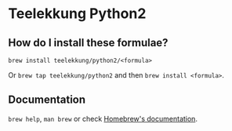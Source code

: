 # Teelekkung Python2

## How do I install these formulae?

`brew install teelekkung/python2/<formula>`

Or `brew tap teelekkung/python2` and then `brew install <formula>`.

## Documentation

`brew help`, `man brew` or check [Homebrew's documentation](https://docs.brew.sh).
